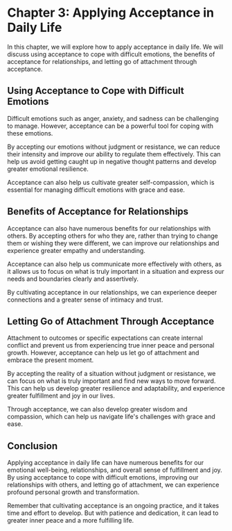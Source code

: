 Chapter 3: Applying Acceptance in Daily Life
============================================

In this chapter, we will explore how to apply acceptance in daily life. We will discuss using acceptance to cope with difficult emotions, the benefits of acceptance for relationships, and letting go of attachment through acceptance.

Using Acceptance to Cope with Difficult Emotions
------------------------------------------------

Difficult emotions such as anger, anxiety, and sadness can be challenging to manage. However, acceptance can be a powerful tool for coping with these emotions.

By accepting our emotions without judgment or resistance, we can reduce their intensity and improve our ability to regulate them effectively. This can help us avoid getting caught up in negative thought patterns and develop greater emotional resilience.

Acceptance can also help us cultivate greater self-compassion, which is essential for managing difficult emotions with grace and ease.

Benefits of Acceptance for Relationships
----------------------------------------

Acceptance can also have numerous benefits for our relationships with others. By accepting others for who they are, rather than trying to change them or wishing they were different, we can improve our relationships and experience greater empathy and understanding.

Acceptance can also help us communicate more effectively with others, as it allows us to focus on what is truly important in a situation and express our needs and boundaries clearly and assertively.

By cultivating acceptance in our relationships, we can experience deeper connections and a greater sense of intimacy and trust.

Letting Go of Attachment Through Acceptance
-------------------------------------------

Attachment to outcomes or specific expectations can create internal conflict and prevent us from experiencing true inner peace and personal growth. However, acceptance can help us let go of attachment and embrace the present moment.

By accepting the reality of a situation without judgment or resistance, we can focus on what is truly important and find new ways to move forward. This can help us develop greater resilience and adaptability, and experience greater fulfillment and joy in our lives.

Through acceptance, we can also develop greater wisdom and compassion, which can help us navigate life's challenges with grace and ease.

Conclusion
----------

Applying acceptance in daily life can have numerous benefits for our emotional well-being, relationships, and overall sense of fulfillment and joy. By using acceptance to cope with difficult emotions, improving our relationships with others, and letting go of attachment, we can experience profound personal growth and transformation.

Remember that cultivating acceptance is an ongoing practice, and it takes time and effort to develop. But with patience and dedication, it can lead to greater inner peace and a more fulfilling life.
